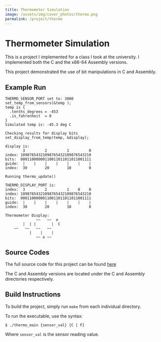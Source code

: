 ```yaml
---
title: Thermometer Simulation
image: /assets/img/cover_photos/thermo.png
permalink: /project/thermo
---
```


# Thermometer Simulation

This is a project I implemented for a class I took at the university. I implemented both the C and the x86-64 Assembly
versions.

This project demonstrated the use of bit manipulations in C and Assembly.

## Example Run
```shell
THERMO_SENSOR_PORT set to: 3000
set_temp_from_sensors(&temp );
temp is {
  .tenths_degrees = -453
  .is_fahrenheit  = 0
}
Simulated temp is: -45.3 deg C

Checking results for display bits
set_display_from_temp(temp, &display);

display is:
        3         2         1         0
index: 10987654321098765432109876543210
bits:  00011000000110011011011011001111
guide:  |    |    |    |    |    |    |
index:  30        20        10        0

Running thermo_update()

THERMO_DISPLAY_PORT is:
index:  3         2         1    0    0
index: 10987654321098765432109876543210
bits:  00011000000110011011011011001111
guide:  |    |    |    |    |    |    |
index:  30        20        10        0

Thermometer Display:
              ~~   ~~  o       
        |  | |       |  C      
    ~~   ~~   ~~   ~~          
           |    |    |         
              ~~ o ~~         
```

## Source Codes

The full source code for this project can be found [here](https://github.com/tienpdinh/Thermometer)

The C and Assembly versions are located under the C and Assembly directories respectively.

## Build Instructions

To build the project, simply run `make` from each individual directory.

To run the executable, use the syntax:
```shell
$ ./thermo_main {sensor_val} {C | F}
```

Where `sensor_val` is the sensor reading value.